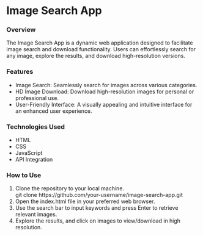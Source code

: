 <h1> Image Search App </h1>

<h3> Overview </h3>
<p> The Image Search App is a dynamic web application designed to facilitate image search and download functionality. Users can effortlessly search for any image, explore the results, and download high-resolution versions. </p>

<h3> Features </h3>
<ul>
<li>Image Search: Seamlessly search for images across various categories. </li>
<li>HD Image Download: Download high-resolution images for personal or professional use. </li>
<li>User-Friendly Interface: A visually appealing and intuitive interface for an enhanced user experience. </li>
</ul>

<h3> Technologies Used </h3>
<ul>
<li>HTML</li>
<li>CSS</li>
<li>JavaScript</li>
<li>API Integration</li>
</ul>

<h3> How to Use </h3>
<ol>
<li>Clone the repository to your local machine.</li>
  git clone https://github.com/your-username/image-search-app.git
<li>Open the index.html file in your preferred web browser.</li>
<li>Use the search bar to input keywords and press Enter to retrieve relevant images.</li>
<li>Explore the results, and click on images to view/download in high resolution.</li>
</ol>
